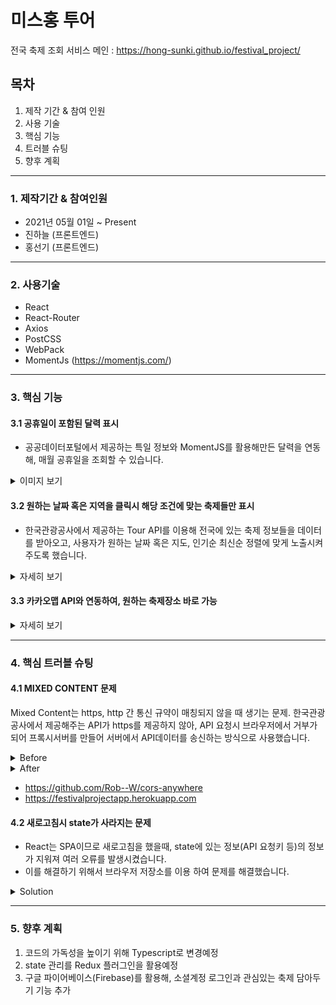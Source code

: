 # 미스홍 투어

전국 축제 조회 서비스
메인 : https://hong-sunki.github.io/festival_project/

## 목차

1. 제작 기간 & 참여 인원
2. 사용 기술
3. 핵심 기능
4. 트러블 슈팅
5. 향후 계획
***
### 1. 제작기간 & 참여인원

- 2021년 05월 01일 ~ Present
- 진하늘 (프론트엔드)
- 홍선기 (프론트엔드)
***
### 2. 사용기술

- React
- React-Router
- Axios
- PostCSS
- WebPack 
- MomentJs (https://momentjs.com/)
***
### 3. 핵심 기능
#### 3.1 공휴일이 포함된 달력 표시
 - 공공데이터포털에서 제공하는 특일 정보와 MomentJS를 활용해만든 달력을 연동해, 매월 공휴일을 조회할 수 있습니다.

<details>
    <summary>이미지 보기</summary>
    <div markdown="1">
        <img src="https://user-images.githubusercontent.com/77265562/118586417-ab03c480-b7d5-11eb-8b80-4ad4b6dd23a2.jpg">
    </div>
</details>

#### 3.2 원하는 날짜 혹은 지역을 클릭시 해당 조건에 맞는 축제들만 표시
- 한국관광공사에서 제공하는 Tour API를 이용해 전국에 있는 축제 정보들을 데이터를 받아오고, 사용자가 원하는 날짜 혹은 지도, 인기순 최신순 정렬에 맞게 노출시켜주도록 했습니다.
<details>
    <summary>자세히 보기</summary>
    <div markdown="1">
        <img src="https://user-images.githubusercontent.com/77265562/118586513-db4b6300-b7d5-11eb-8315-4af3142b1c91.PNG">
    </div>
</details>

#### 3.3 카카오맵 API와 연동하여, 원하는 축제장소 바로 가능

<details>
    <summary>자세히 보기</summary>
    <div markdown="1">
        <img src="https://user-images.githubusercontent.com/77265562/118586580-fcac4f00-b7d5-11eb-96e5-3a8c4d90441b.PNG">
    </div>
</details>

***
### 4. 핵심 트러블 슈팅

#### 4.1 MIXED CONTENT 문제
Mixed Content는 https, http 간 통신 규약이 매칭되지 않을 때 생기는 문제.
한국관광공사에서 제공해주는 API가 https를 제공하지 않아, API 요청시 브라우저에서 거부가 되어
프록시서버를 만들어 서버에서 API데이터를 송신하는 방식으로 사용했습니다.

<details>
<summary>Before</summary>
<div markdown="1">
        
```javascript
   const httpClient = axios.create({
   baseURL : 'http://apis.data.go.kr/B090041/openapi/service/SpcdeInfoService/getRestDeInfo',
   params : { 
   serviceKey : "서비스키"
   }}
```
        
</div>
</details>

<details>
<summary>After</summary>
<div markdown="1">
        
```javascript
   const httpClient = axios.create({
   baseURL : 'https://festivalprojectapp.herokuapp.com/http://apis.data.go.kr/B090041/openapi/service/SpcdeInfoService/getRestDeInfo',
   params : { 
   serviceKey : "서비스키"
   }}
```
        
</div>
</details>



- https://github.com/Rob--W/cors-anywhere
- https://festivalprojectapp.herokuapp.com

#### 4.2 새로고침시 state가 사라지는 문제
- React는 SPA이므로 새로고침을 했을때, state에 있는 정보(API 요청키 등)의 정보가 지워져 여러 오류를 발생시켰습니다.
- 이를 해결하기 위해서 브라우저 저장소를 이용 하여 문제를 해결했습니다.

<details>
<summary>Solution</summary>
<div markdown="1">

```javascript
    let data = useLocation().state
    const sessionData = JSON.parse(sessionStorage.getItem('data'))
    if(sessionData){
        data = sessionData
    }    
    const {festivalInfo} = data

    useEffect(()=> {
        sessionStorage.setItem('data', JSON.stringify(data))
    }, [data])
````

</div>
</details>

***

### 5. 향후 계획
1. 코드의 가독성을 높이기 위해 Typescript로 변경예정
2. state 관리를 Redux 플러그인을 활용예정
3. 구글 파이어베이스(Firebase)를 활용해, 소셜계정 로그인과 관심있는 축제 담아두기 기능 추가 
